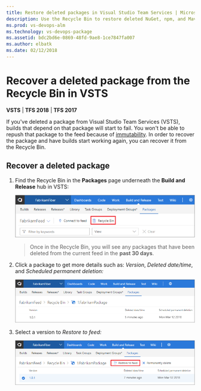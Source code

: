 ```yaml
---
title: Restore deleted packages in Visual Studio Team Services | Microsoft Docs
description: Use the Recycle Bin to restore deleted NuGet, npm, and Maven packages in VSTS
ms.prod: vs-devops-alm
ms.technology: vs-devops-package
ms.assetid: bdc2bd6e-0869-48fd-9ae8-1ce7847fa007
ms.author: elbatk
ms.date: 02/12/2018
---
```

[//]: # (monikerRange: '>= tfs-2017')

# Recover a deleted package from the Recycle Bin in VSTS

**VSTS** | **TFS 2018** | **TFS 2017**

If you've deleted a package from Visual Studio Team Services (VSTS), builds that depend on that package will start to fail.  You won't be able to repush that package to the feed because of [immutability](../feeds/immutability.md).  In order to recover the package and have builds start working again, you can recover it from the Recycle Bin.

## Recover a deleted package

1. Find the Recycle Bin in the **Packages** page underneath the **Build and Release** hub in VSTS: 

    ![Visual Studio Team Services Recycle Bin](../_img/recycle-bin/find-recycle-bin.png)

    > Once in the Recycle Bin, you will see any packages that have been deleted from the current feed in the **past 30 days**.

2. Click a package to get more details such as: *Version*, *Deleted date/time*, and *Scheduled permanent deletion:*

    ![Visual Studio Team Services Recycle Bin package view](../_img/recycle-bin/recycle-bin-view.png)

3. Select a version to *Restore to feed:*

    ![Restore a VSTS package with Recycle Bin](../_img/recycle-bin/recycle-bin-restore.png)







